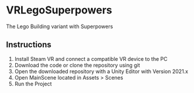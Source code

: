 # VRLegoSuperpowers
The Lego Building variant with Superpowers

## Instructions
1. Install Steam VR and connect a compatible VR device to the PC
2. Download the code or clone the repository using git
3. Open the downloaded repository with a Unity Editor with Version 2021.x
4. Open MainScene located in Assets > Scenes
5. Run the Project
